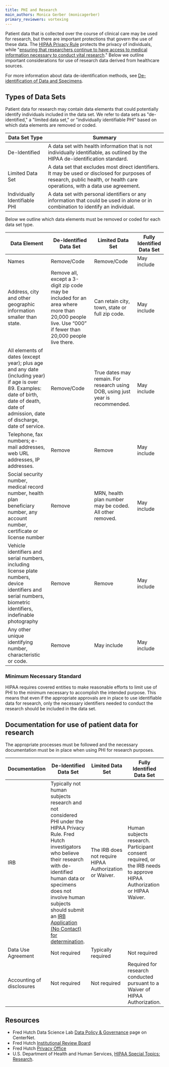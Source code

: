 ```yaml
---
title: PHI and Research 
main_authors: Monica Gerber (monicagerber)
primary_reviewers: vortexing
---
```


Patient data that is collected over the course of clinical care may be used for research, but there are important protections that govern the use of these data. The [HIPAA Privacy Rule](https://www.hhs.gov/hipaa/for-professionals/privacy/laws-regulations/index.html) protects the privacy of individuals, while "[ensuring that researchers continue to have access to medical information necessary to conduct vital research](https://www.hhs.gov/hipaa/for-professionals/special-topics/research/index.html)." Below we outline important considerations for use of research data derived from healthcare sources.

For more information about data de-identification methods, see [De-identification of Data and Specimens](/datascience/deidentification/). 

## Types of Data Sets

Patient data for research may contain data elements that could potentially identify individuals included in the data set. We refer to data sets as "de-identified," a "limited data set," or "individually identifiable PHI" based on which data elements are removed or coded. 

| Data Set Type | Summary    |
| ------------- | ---------- |
| De-Identified | A data set with health information that is not individually identifiable, as outlined by the HIPAA de-identification standard. |
| Limited Data Set | A data set that excludes most direct identifiers. It may be used or disclosed for purposes of research, public health, or health care operations, with a data use agreement. |
| Individually Identifiable PHI  | A data set with personal identifiers or any information that could be used in alone or in combination to identify an individual. | 

Below we outline which data elements must be removed or coded for each data set type.

| Data Element      | De-Identified Data Set | Limited Data Set  | Fully Identified Data Set |
| ----------------- | ---------------------- | ----------------- | ------------------------- |
| Names             | Remove/Code            | Remove/Code       | May include               |
| Address, city and other geographic information smaller than state.    | Remove all, except a 3-digit zip code may be included for an area where more than 20,000 people live. Use “000” if fewer than 20,000 people live there.        | Can retain city, town, state or full zip code.| May include |
| All elements of dates (except year); plus age and any date (including year) if age is over 89. Examples: date of birth, date of death, date of admission, date of discharge, date of service.         | Remove/Code            | True dates may remain. For research using DOB, using just year is recommended.      |  May include                |
| Telephone, fax numbers; e-mail addresses, web URL addresses, IP addresses.            | Remove            | Remove      |  May include                |
| Social security number, medical record number, health plan beneficiary number, any account number, certificate or license number             | Remove           | MRN, health plan number may be coded. All other removed.      |  May include                |
| Vehicle identifiers and serial numbers, including license plate numbers, device identifiers and serial numbers, biometric identifiers, indefinable photography           | Remove           | Remove    | May include                |
| Any other unique identifying number, characteristic or code.             | Remove            | May include     |  May include                |

### Minimum Necessary Standard

HIPAA requires covered entities to make reasonable efforts to limit use of PHI to the minimum necessary to accomplish the intended purpose. This means that even if the appropriate approvals are in place to use identifiable data for research, only the necessary identifiers needed to conduct the research should be included in the data set. 

## Documentation for use of patient data for research

The appropriate processes must be followed and the necessary documentation must be in place when using PHI for research purposes.

| Documentation     | De-Identified Data Set | Limited Data Set |  Fully Identified Data Set |
| ----------------- | ---------------------- | -----------------| -------------------------- |
| IRB               | Typically not human subjects research and not considered PHI under the HIPAA Privacy Rule. Fred Hutch investigators who believe their research with de-identified human data or specimens does not involve human subjects should submit an [IRB Application (No Contact) for determination](https://centernet.fredhutch.org/u/irb/submissions-to-the-irb/research-not-involving-human-subjects.html). | The IRB does not require HIPAA Authorization or Waiver.      | Human subjects research. Participant consent required, or the IRB needs to approve HIPAA Authorization or HIPAA Waiver.      |
| Data Use Agreement | Not required | Typically required | Not required | 
| Accounting of disclosures | Not required | Not required | Required for research conducted pursuant to a Waiver of HIPAA Authorization. |

## Resources

- Fred Hutch Data Science Lab [Data Policy & Governance](https://centernet.fredhutch.org/u/data-science-lab/data-governance.html) page on CenterNet.
- Fred Hutch [Institutional Review Board](https://centernet.fredhutch.org/u/irb.html)
- Fred Hutch [Privacy Office](https://centernet.fredhutch.org/u/privacy.html)
- U.S. Department of Health and Human Services, [HIPAA Special Topics: Research](https://www.hhs.gov/hipaa/for-professionals/special-topics/research/index.html). 